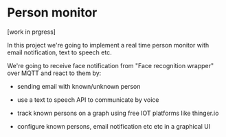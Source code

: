 # Person monitor

[work in prgress]

In this project we're going to implement a real time person monitor with email notification,
text to speech etc.

We're going to receive face notification from "Face recognition wrapper" over MQTT and react
to them by:

- sending email with known/unknown person 

- use a text to speech API to communicate by voice 

- track known persons on a graph using free IOT platforms like thinger.io

- configure known persons, email notification etc etc in a graphical UI